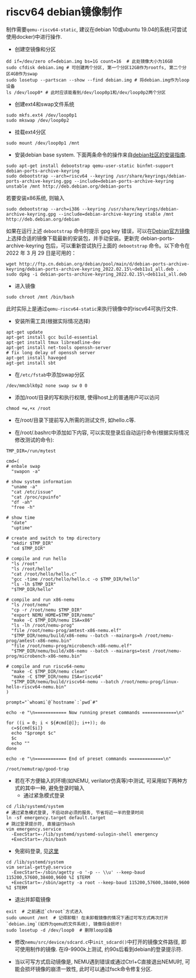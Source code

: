 
# riscv64 debian镜像制作

制作需要`qemu-riscv64-static`, 建议在debian 10或ubuntu 19.04的系统(可尝试使用docker)中进行操作.

* 创建空镜像和分区
```
dd if=/dev/zero of=debian.img bs=1G count=16  # 此处镜像大小为16GB
sudo cfdisk debian.img # 可创建两个分区, 第一个分区12GB作为rootfs, 第二个分区4GB作为swap
sudo losetup --partscan --show --find debian.img # 将debian.img作为loop设备
ls /dev/loop0* # 此时应该能看到/dev/loop0p1和/dev/loop0p2两个分区
```

* 创建ext4和swap文件系统
```
sudo mkfs.ext4 /dev/loop0p1
sudo mkswap /dev/loop0p2
```

* 挂载ext4分区
```
sudo mount /dev/loop0p1 /mnt
```

* 安装debian base system.
下面两条命令的操作来自[debian社区的安装指南](https://wiki.debian.org/RISC-V#debootstrap).
```
sudo apt-get install debootstrap qemu-user-static binfmt-support debian-ports-archive-keyring
sudo debootstrap --arch=riscv64 --keyring /usr/share/keyrings/debian-ports-archive-keyring.gpg --include=debian-ports-archive-keyring unstable /mnt http://deb.debian.org/debian-ports
```
若要安装x86系统, 则输入
```
sudo debootstrap --arch=i386 --keyring /usr/share/keyrings/debian-archive-keyring.gpg --include=debian-archive-keyring stable /mnt http://deb.debian.org/debian
```

如果在运行上述 `debootstrap` 命令时提示 gpg key 错误，可以在[Debian官方镜像](https://packages.debian.org/bullseye/all/debian-ports-archive-keyring/download)上选择合适的镜像下载最新的安装包，并手动安装。更新完 debian-ports-archive-keyring 包后，可以重新尝试执行上面的 `debootstrap` 命令。以下命令在 2022 年 3 月 29 日是可用的：
```
wget http://ftp.cn.debian.org/debian/pool/main/d/debian-ports-archive-keyring/debian-ports-archive-keyring_2022.02.15\~deb11u1_all.deb .
sudo dpkg -i debian-ports-archive-keyring_2022.02.15\~deb11u1_all.deb
```

* 进入镜像
```
sudo chroot /mnt /bin/bash
```
此时实际上是通过`qemu-riscv64-static`来执行镜像中的riscv64可执行文件.

* 安装所需工具(根据实际情况选择)
```
apt-get update
apt-get install gcc build-essential
apt-get install tmux libreadline-dev
apt-get install net-tools openssh-server
# fix long delay of openssh server
apt-get install haveged
agt-get install sbt
```

* 在`/etc/fstab`中添加swap分区
```
/dev/mmcblk0p2 none swap sw 0 0
```

* 添加/root/目录的写和执行权限, 使得host上的普通用户可以访问
```
chmod +w,+x /root
```

* 在/root/目录下提前写入所需的测试文件, 如hello.c等.

* 在/root/.bashrc中添加如下内容, 可以实现登录后自动运行命令(根据实际情况修改测试的命令):
```
TMP_DIR=/run/mytest

cmd=(
# enbale swap
  "swapon -a"

# show system information
  "uname -a"
  "cat /etc/issue"
  "cat /proc/cpuinfo"
  "df -ah"
  "free -h"

# show time
  "date"
  "uptime"

# create and switch to tmp directory
  "mkdir $TMP_DIR"
  "cd $TMP_DIR"

# compile and run hello
  "ls /root"
  "ls /root/hello"
  "cat /root/hello/hello.c"
  "gcc -time /root/hello/hello.c -o $TMP_DIR/hello"
  "ls -lh $TMP_DIR"
  "$TMP_DIR/hello"

# compile and run x86-nemu
  "ls /root/nemu"
  "cp -r /root/nemu $TMP_DIR"
  "export NEMU_HOME=$TMP_DIR/nemu"
  "make -C $TMP_DIR/nemu ISA=x86"
  "ls -lh /root/nemu-prog"
  "file /root/nemu-prog/amtest-x86-nemu.elf"
  "$TMP_DIR/nemu/build/x86-nemu --batch --mainargs=h /root/nemu-prog/amtest-x86-nemu.bin"
  "file /root/nemu-prog/microbench-x86-nemu.elf"
  "$TMP_DIR/nemu/build/x86-nemu --batch --mainargs=test /root/nemu-prog/microbench-x86-nemu.bin"

# compile and run riscv64-nemu
  "make -C $TMP_DIR/nemu clean"
  "make -C $TMP_DIR/nemu ISA=riscv64"
  "$TMP_DIR/nemu/build/riscv64-nemu --batch /root/nemu-prog/linux-hello-riscv64-nemu.bin"
)

prompt="`whoami`@`hostname`:`pwd`#"

echo -e "\n============ Now running preset commands =============\n"

for ((i = 0; i < ${#cmd[@]}; i++)); do
  c=${cmd[$i]}
  echo "$prompt $c"
  $c
  echo ""
done

echo -e "\n============ End of preset commands =============\n"

/root/nemutrap/good-trap
```

* 若在不方便输入的环境(如NEMU, verilator仿真等)中测试, 可采用如下两种方式的其中一种, 避免登录时输入
  * 通过紧急模式登录
```
cd /lib/systemd/system
# 通过紧急模式登录, 不启动非必须的服务, 节省将近一半的登录时间
ln -sf emergency.target default.target
# 跳过登录提示符, 直接运行bash
vim emergency.service
  -ExecStart=-/lib/systemd/systemd-sulogin-shell emergency
  +ExecStart=-/bin/bash
```
  * 免密码登录, 见[这里](https://superuser.com/questions/969923/automatic-root-login-in-debian-8-0-console-only)
```
cd /lib/systemd/system
vim serial-getty@.service
  -ExecStart=-/sbin/agetty -o '-p -- \\u' --keep-baud 115200,57600,38400,9600 %I $TERM
  +ExecStart=-/sbin/agetty -a root --keep-baud 115200,57600,38400,9600 %I $TERM
```

* 退出并卸载镜像
```
exit  # 之前通过`chroot`方式进入
sudo umount /mnt  # 记得卸载! 在未卸载镜像的情况下通过可写方式再次打开`debian.img`(如作为qemu的文件系统), 镜像将会损坏!
sudo losetup -d /dev/loop0  # 删除loop设备
```

* 修改`nemu/src/device/sdcard.c`中`init_sdcard()`中打开的镜像文件路径, 即可使用制作的镜像.
在i9-9900k上测试, 约90s后看到debian的登录提示符.

* 当以可写方式启动镜像是, NEMU遇到错误或通过Ctrl+C直接退出NEMU时, 可能会损坏镜像的崩溃一致性, 此时可以通过fsck命令修复分区.
